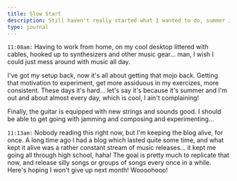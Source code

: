 ```yaml
---
title: Slow Start
description: Still haven't really started what I wanted to do, summer is fly past me... gotta take advantage of that time, son!
type: journal
---
```


`11:08am:` Having to work from home, on my cool desktop littered with cables, hooked up to synthesizers and other music gear... man, I wish I could just mess around with music all day.

I've got my setup back, now it's all about getting that mojo back. Getting that motivation to experiment, get more assiduous in my exercizes, more consistent.  These days it's hard... let's say it's because it's summer and I'm out and about almost every day, which is cool, I ain't complaining!

Finally, the guitar is equipped with new strings and sounds good. I should be able to get going with jamming and composing and experimenting...

`11:13am:` Nobody reading this right now, but I'm keeping the blog alive, for once. A long time ago I had a blog which lasted quite some time, and what kept it alive was a rather constant stream of music releases... it kept me going all through high school, haha! The goal is pretty much to replicate that now, and release silly songs or groups of songs every once in a while. Here's hoping I won't give up next month! Woooohooo!


